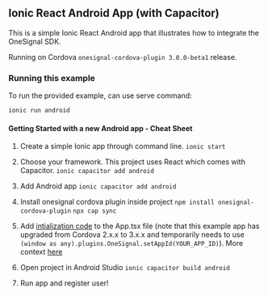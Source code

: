 ## Ionic React Android App (with Capacitor)

This is a simple Ionic React Android app that illustrates how to integrate the OneSignal SDK.

Running on Cordova ```onesignal-cordova-plugin 3.0.0-beta1``` release.

### Running this example

To run the provided example, can use serve command:

```ionic run android```

#### Getting Started with a new Android app - Cheat Sheet

1. Create a simple Ionic app through command line.
```ionic start```

2. Choose your framework. This project uses React which comes with Capacitor.
```ionic capacitor add android```

3. Add Android app
```ionic capacitor add android```

4. Install onesignal cordova plugin inside project
```npm install onesignal-cordova-plugin```
```npx cap sync```

6. Add [intialization code](https://documentation.onesignal.com/docs/ionic-sdk-setup#android-requirements) to the App.tsx file (note that this example app has upgraded from Cordova 2.x.x to 3.x.x and temporarily needs to use ```(window as any).plugins.OneSignal.setAppId(YOUR_APP_ID)```). More context [here](https://github.com/OneSignal/OneSignal-Cordova-SDK/issues/700#issuecomment-842788403)

5. Open project in Android Studio
```ionic capacitor build android```

7. Run app and register user!
